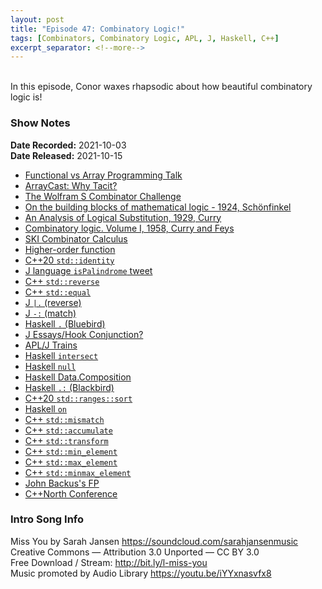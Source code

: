 ```yaml
---
layout: post
title: "Episode 47: Combinatory Logic!"
tags: [Combinators, Combinatory Logic, APL, J, Haskell, C++]
excerpt_separator: <!--more-->
---
```


<div id="buzzsprout-player-9374110"></div><script src="https://www.buzzsprout.com/1501960/9374110-episode-47-combinatory-logic.js?container_id=buzzsprout-player-9374110&player=small" type="text/javascript" charset="utf-8"></script>

<br>In this episode, Conor waxes rhapsodic about how beautiful combinatory logic is!

<!--more-->

### Show Notes

**Date Recorded:** 2021-10-03 <br>
**Date Released:** 2021-10-15

* [Functional vs Array Programming Talk](https://www.youtube.com/watch?v=UogkQ67d0nY)
* [ArrayCast: Why Tacit?](https://www.arraycast.com/episodes/episode11-why-tacit)
* [The Wolfram S Combinator Challenge](https://combinatorprize.org/)
* [On the building blocks of mathematical logic - 1924, Schönfinkel](https://www.hup.harvard.edu/catalog.php?isbn=9780674324497&content=toc)
* [An Analysis of Logical Substitution, 1929, Curry](https://www.jstor.org/stable/2370728)
* [Combinatory logic. Volume I, 1958, Curry and Feys](https://www.cambridge.org/core/journals/journal-of-symbolic-logic/article/abs/haskell-b-curry-and-robert-feys-combinatory-logic-volume-i-with-two-sections-by-william-craig-studies-in-logic-and-the-foundations-of-mathematics-northholland-publishing-company-amsterdam1958-xvi-417-pp/ADC0261CC1D952E97468E2803D4D7721)
* [SKI Combinator Calculus](https://en.wikipedia.org/wiki/SKI_combinator_calculus)
* [Higher-order function](https://en.wikipedia.org/wiki/Higher-order_function)
* [C++20 `std::identity`](https://en.cppreference.com/w/cpp/utility/functional/identity)
* [J language `isPalindrome` tweet](https://twitter.com/code_report/status/1410370131558084611?s=20)
* [C++ `std::reverse`](https://en.cppreference.com/w/cpp/algorithm/reverse)
* [C++ `std::equal`](https://en.cppreference.com/w/cpp/algorithm/equal)
* [J `|.` (reverse)](https://code.jsoftware.com/wiki/Vocabulary/bardot)
* [J `-:` (match)](https://code.jsoftware.com/wiki/Vocabulary/minusco#dyadic)
* [Haskell `.` (Bluebird)](https://hackage.haskell.org/package/base-4.15.0.0/docs/Prelude.html#v:.) 
* [J Essays/Hook Conjunction?](https://code.jsoftware.com/wiki/Essays/Hook_Conjunction%3F)
* [APL/J Trains](https://code.jsoftware.com/wiki/Essays/Trains)
* [Haskell `intersect`](https://hackage.haskell.org/package/base-4.15.0.0/docs/Data-List.html#v:intersect)
* [Haskell `null`](https://hackage.haskell.org/package/base-4.15.0.0/docs/Prelude.html#v:null)
* [Haskell Data.Composition](https://hackage.haskell.org/package/composition-1.0.2.2/docs/Data-Composition.html)
* [Haskell `.:` (Blackbird)](https://hackage.haskell.org/package/composition-1.0.2.2/docs/Data-Composition.html#v:.:)
* [C++20 `std::ranges::sort`](https://en.cppreference.com/w/cpp/algorithm/ranges/sort)
* [Haskell `on`](https://hackage.haskell.org/package/base-4.15.0.0/docs/Data-Function.html#v:on)
* [C++ `std::mismatch`](https://en.cppreference.com/w/cpp/algorithm/mismatch)
* [C++ `std::accumulate`](https://en.cppreference.com/w/cpp/algorithm/accumulate)
* [C++ `std::transform`](https://en.cppreference.com/w/cpp/algorithm/transform)
* [C++ `std::min_element`](https://en.cppreference.com/w/cpp/algorithm/min_element)
* [C++ `std::max_element`](https://en.cppreference.com/w/cpp/algorithm/max_element)
* [C++ `std::minmax_element`](https://en.cppreference.com/w/cpp/algorithm/minmax_element)
* [John Backus's FP](https://en.wikipedia.org/wiki/FP_(programming_language))
* [C++North Conference](https://cppnorth.ca/)

### Intro Song Info

Miss You by Sarah Jansen https://soundcloud.com/sarahjansenmusic<br>
Creative Commons — Attribution 3.0 Unported — CC BY 3.0<br>
Free Download / Stream: http://bit.ly/l-miss-you<br>
Music promoted by Audio Library https://youtu.be/iYYxnasvfx8<br>
